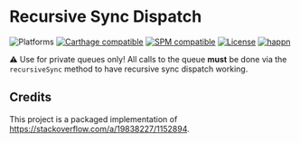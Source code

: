 # Recursive Sync Dispatch
![Platforms](https://img.shields.io/badge/platform-macOS%20|%20iOS%20|%20tvOS%20|%20watchOS%20|%20Linux-lightgrey.svg?style=flat) [![Carthage compatible](https://img.shields.io/badge/carthage-compatible-4BC51D.svg?style=flat)](https://github.com/Carthage/Carthage) [![SPM compatible](https://img.shields.io/badge/SPM-compatible-E05C43.svg?style=flat)](https://swift.org/package-manager/) [![License](https://img.shields.io/github/license/happn-tech/RecursiveSyncDispatch.svg)](License.txt) [![happn](https://img.shields.io/badge/from-happn-0087B4.svg?style=flat)](https://happn.com)

⚠️ Use for private queues only! All calls to the queue **must** be done via the
`recursiveSync` method to have recursive sync dispatch working.

## Credits
This project is a packaged implementation of https://stackoverflow.com/a/19838227/1152894.
